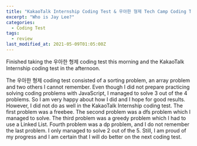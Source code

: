 ```yaml
---
title: "KakaoTalk Internship Coding Test & 우아한 형제 Tech Camp Coding Test"
excerpt: "Who is Jay Lee?"
categories:
  - Coding Test
tags:
  - review
last_modified_at: 2021-05-09T01:05:00Z
---
```

Finished taking the 우아한 형제 coding test this morning and the KakaoTalk Internship coding test in the afternoon.

The 우아한 형제 coding test consisted of a sorting problem, an array problem and two others I cannot remember.
Even though I did not prepare practicing solving coding problems with JavaScript, I managed to solve 3 out of the 4 problems. 
So I am very happy about how I did and I hope for good results.
However, I did not do as well in the KakaoTalk Internship coding test. The first problem was a freebee. 
The second problem was a dfs problem which I managed to solve. The third problem was a greedy problem which I had to use 
a Linked List. Fourth problem was a dp problem, and I do not remember the last problem. I only managed to solve 2 out of the 5.
Still, I am proud of my progress and I am certain that I will do better on the next coding test. 

